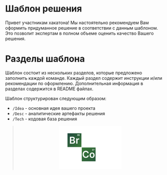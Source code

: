 # Шаблон решения

Привет участникам хакатона!
Мы настоятельно рекомендуем Вам оформить придуманное решение в соответствии с данным шаблоном.
Это позволит экспертам в полном объеме оценить качество Вашего решения.

# Разделы шаблона

Шаблон состоит из нескольких разделов, которые предложено заполнить каждой команде.
Каждый раздел содержит инструкции и/или рекомендации по оформлению.
Дополнительная информация в разделах содержится в README файлах.

Шаблон структурирован следующим образом:
- `/Idea` - основная идея вашего проекта
- `/Desc` - аналитические артефакты решения
- `/Tech` - кодовая база решения
><p align="center">
>   <img width="200px" src="Breaking Code.png" alt="qr"/>
></p>
